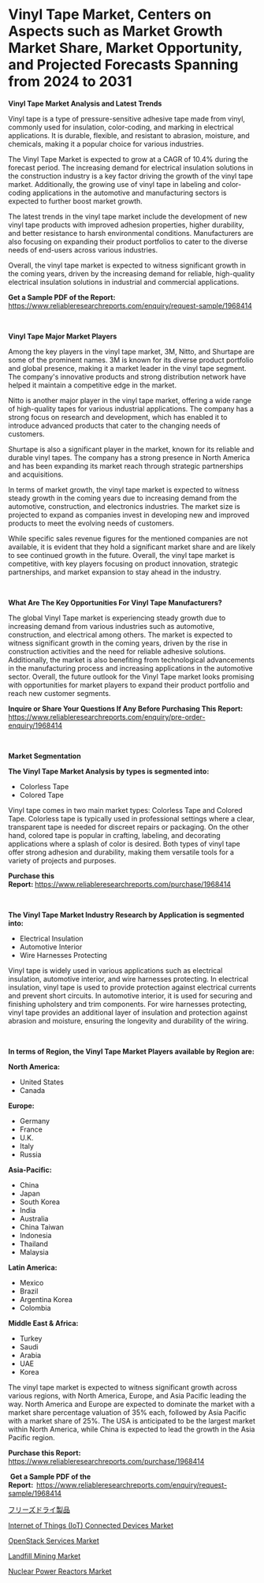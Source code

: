 <p><h1>Vinyl Tape Market, Centers on Aspects such as Market Growth Market Share, Market Opportunity, and Projected Forecasts Spanning from 2024 to 2031</h1></p><p><strong>Vinyl Tape Market Analysis and Latest Trends</strong></p>
<p><p>Vinyl tape is a type of pressure-sensitive adhesive tape made from vinyl, commonly used for insulation, color-coding, and marking in electrical applications. It is durable, flexible, and resistant to abrasion, moisture, and chemicals, making it a popular choice for various industries.</p><p>The Vinyl Tape Market is expected to grow at a CAGR of 10.4% during the forecast period. The increasing demand for electrical insulation solutions in the construction industry is a key factor driving the growth of the vinyl tape market. Additionally, the growing use of vinyl tape in labeling and color-coding applications in the automotive and manufacturing sectors is expected to further boost market growth.</p><p>The latest trends in the vinyl tape market include the development of new vinyl tape products with improved adhesion properties, higher durability, and better resistance to harsh environmental conditions. Manufacturers are also focusing on expanding their product portfolios to cater to the diverse needs of end-users across various industries.</p><p>Overall, the vinyl tape market is expected to witness significant growth in the coming years, driven by the increasing demand for reliable, high-quality electrical insulation solutions in industrial and commercial applications.</p></p>
<p><strong>Get a Sample PDF of the Report:&nbsp;</strong> <a href="https://www.reliableresearchreports.com/enquiry/request-sample/1968414">https://www.reliableresearchreports.com/enquiry/request-sample/1968414</a></p>
<p>&nbsp;</p>
<p><strong>Vinyl Tape Major Market Players</strong></p>
<p><p>Among the key players in the vinyl tape market, 3M, Nitto, and Shurtape are some of the prominent names. 3M is known for its diverse product portfolio and global presence, making it a market leader in the vinyl tape segment. The company's innovative products and strong distribution network have helped it maintain a competitive edge in the market.</p><p>Nitto is another major player in the vinyl tape market, offering a wide range of high-quality tapes for various industrial applications. The company has a strong focus on research and development, which has enabled it to introduce advanced products that cater to the changing needs of customers.</p><p>Shurtape is also a significant player in the market, known for its reliable and durable vinyl tapes. The company has a strong presence in North America and has been expanding its market reach through strategic partnerships and acquisitions.</p><p>In terms of market growth, the vinyl tape market is expected to witness steady growth in the coming years due to increasing demand from the automotive, construction, and electronics industries. The market size is projected to expand as companies invest in developing new and improved products to meet the evolving needs of customers.</p><p>While specific sales revenue figures for the mentioned companies are not available, it is evident that they hold a significant market share and are likely to see continued growth in the future. Overall, the vinyl tape market is competitive, with key players focusing on product innovation, strategic partnerships, and market expansion to stay ahead in the industry.</p></p>
<p>&nbsp;</p>
<p><strong>What Are The Key Opportunities For Vinyl Tape Manufacturers?</strong></p>
<p><p>The global Vinyl Tape market is experiencing steady growth due to increasing demand from various industries such as automotive, construction, and electrical among others. The market is expected to witness significant growth in the coming years, driven by the rise in construction activities and the need for reliable adhesive solutions. Additionally, the market is also benefiting from technological advancements in the manufacturing process and increasing applications in the automotive sector. Overall, the future outlook for the Vinyl Tape market looks promising with opportunities for market players to expand their product portfolio and reach new customer segments.</p></p>
<p><strong>Inquire or Share Your Questions If Any Before Purchasing This Report:</strong> <a href="https://www.reliableresearchreports.com/enquiry/pre-order-enquiry/1968414">https://www.reliableresearchreports.com/enquiry/pre-order-enquiry/1968414</a></p>
<p>&nbsp;</p>
<p><strong>Market Segmentation</strong></p>
<p><strong>The Vinyl Tape Market Analysis by types is segmented into:</strong></p>
<p><ul><li>Colorless Tape</li><li>Colored Tape</li></ul></p>
<p><p>Vinyl tape comes in two main market types: Colorless Tape and Colored Tape. Colorless tape is typically used in professional settings where a clear, transparent tape is needed for discreet repairs or packaging. On the other hand, colored tape is popular in crafting, labeling, and decorating applications where a splash of color is desired. Both types of vinyl tape offer strong adhesion and durability, making them versatile tools for a variety of projects and purposes.</p></p>
<p><strong>Purchase this Report:&nbsp;</strong><a href="https://www.reliableresearchreports.com/purchase/1968414">https://www.reliableresearchreports.com/purchase/1968414</a></p>
<p>&nbsp;</p>
<p><strong>The Vinyl Tape Market Industry Research by Application is segmented into:</strong></p>
<p><ul><li>Electrical Insulation</li><li>Automotive Interior</li><li>Wire Harnesses Protecting</li></ul></p>
<p><p>Vinyl tape is widely used in various applications such as electrical insulation, automotive interior, and wire harnesses protecting. In electrical insulation, vinyl tape is used to provide protection against electrical currents and prevent short circuits. In automotive interior, it is used for securing and finishing upholstery and trim components. For wire harnesses protecting, vinyl tape provides an additional layer of insulation and protection against abrasion and moisture, ensuring the longevity and durability of the wiring.</p></p>
<p>&nbsp;</p>
<p><strong>In terms of Region, the Vinyl Tape Market Players available by Region are:</strong></p>
<p>
    <p> <strong> North America: </strong>
        <ul>
            <li>United States</li>
            <li>Canada</li>
        </ul>
        </p> 
    <p> <strong> Europe: </strong>
        <ul>
            <li>Germany</li>
            <li>France</li>
            <li>U.K.</li>
            <li>Italy</li>
            <li>Russia</li>
        </ul>
        </p> 
    <p> <strong> Asia-Pacific: </strong>
        <ul>
            <li>China</li>
            <li>Japan</li>
            <li>South Korea</li>
            <li>India</li>
            <li>Australia</li>
            <li>China Taiwan</li>
            <li>Indonesia</li>
            <li>Thailand</li>
            <li>Malaysia</li>
        </ul>
        </p> 
    <p> <strong> Latin America: </strong>
        <ul>
            <li>Mexico</li>
            <li>Brazil</li>
            <li>Argentina Korea</li>
            <li>Colombia</li>
        </ul>
        </p> 
    <p> <strong> Middle East & Africa: </strong>
        <ul>
            <li>Turkey</li>
            <li>Saudi</li>
            <li>Arabia</li>
            <li>UAE</li>
            <li>Korea</li>
        </ul>
    </p>
    </p>
<p><p>The vinyl tape market is expected to witness significant growth across various regions, with North America, Europe, and Asia Pacific leading the way. North America and Europe are expected to dominate the market with a market share percentage valuation of 35% each, followed by Asia Pacific with a market share of 25%. The USA is anticipated to be the largest market within North America, while China is expected to lead the growth in the Asia Pacific region.</p></p>
<p><strong>Purchase this Report: </strong><a href="https://www.reliableresearchreports.com/purchase/1968414">https://www.reliableresearchreports.com/purchase/1968414</a></p>
<p>&nbsp;<strong>Get a Sample PDF of the Report:&nbsp;&nbsp;</strong><a href="https://www.reliableresearchreports.com/enquiry/request-sample/1968414">https://www.reliableresearchreports.com/enquiry/request-sample/1968414</a></p>
<p><strong></strong></p>
<p><p><a href="https://github.com/ycmtqqhvk3273/Market-Research-Report-List-1/blob/main/4885462190600.md">フリーズドライ製品</a></p><p><a href="https://issuu.com/reportprime-2/docs/internet-of-things-iot-connected-devices-market-si">Internet of Things (IoT) Connected Devices Market</a></p><p><a href="https://issuu.com/reportprime-2/docs/openstack-services-market-size-2030.pptx">OpenStack Services Market</a></p><p><a href="https://github.com/myacatherineblakecaczo9vcsw/Market-Research-Report-List-1/blob/main/landfill-mining-market.md">Landfill Mining Market</a></p><p><a href="https://flame-sidecar-702.notion.site/Nuclear-Power-Reactors-Market-Furnish-Information-about-Market-Size-Market-Share-Market-Dynamics--669a9335f5b043578e4649544213fe00">Nuclear Power Reactors Market</a></p></p>